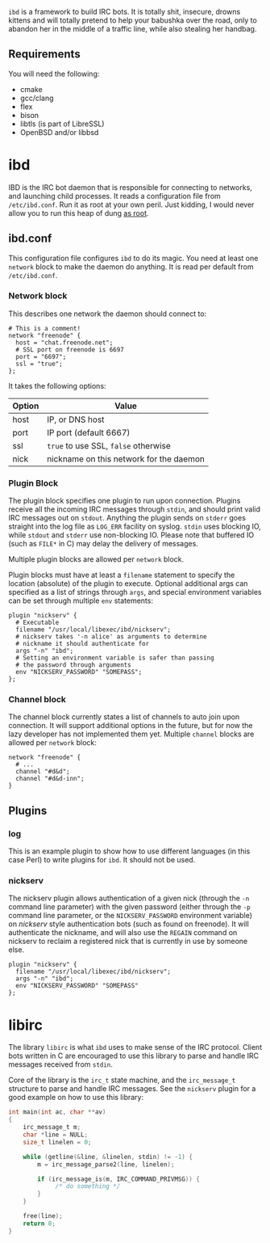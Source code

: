``ibd`` is a framework to build IRC bots. It is totally
shit, insecure, drowns kittens and will totally pretend
to help your babushka over the road, only to abandon
her in the middle of a traffic line, while also stealing
her handbag.

## Requirements

You will need the following:

* cmake
* gcc/clang
* flex
* bison
* libtls (is part of LibreSSL)
* OpenBSD and/or libbsd

# ibd

IBD is the IRC bot daemon that is responsible for connecting
to networks, and launching child processes. It reads a
configuration file from ``/etc/ibd.conf``. Run it as
root at your own peril. Just kidding, I would never allow
you to run this heap of dung
[as root](https://github.com/n0la/ibd/blob/master/ibd/src/ibd.c#L84).

## ibd.conf

This configuration file configures ``ibd`` to do its magic.
You need at least one ``network`` block to make the daemon
do anything. It is read per default from ``/etc/ibd.conf``.

### Network block

This describes one network the daemon should connect to:

```
# This is a comment!
network "freenode" {
  host = "chat.freenode.net";
  # SSL port on freenode is 6697
  port = "6697";
  ssl = "true";
};
```

It takes the following options:

 Option          |  Value
 ----------------|----------
 host            | IP, or DNS host
 port            | IP port (default 6667)
 ssl             | ``true`` to use SSL, ``false`` otherwise
 nick            | nickname on this network for the daemon

### Plugin Block

The plugin block specifies one plugin to run upon connection.
Plugins receive all the incoming IRC messages through ``stdin``,
and should print valid IRC messages out on ``stdout``. Anything
the plugin sends on ``stderr`` goes straight into the log file
as ``LOG_ERR`` facility on syslog. ``stdin`` uses blocking IO,
while ``stdout`` and ``stderr`` use non-blocking IO. Please
note that buffered IO (such as ``FILE*`` in C) may delay the
delivery of messages.

Multiple plugin blocks are allowed per ``network`` block.

Plugin blocks must have at least a ``filename`` statement to
specify the location (absolute) of the plugin to execute.
Optional additional args can specified as a list of strings
through ``args``, and special environment variables can be
set through multiple ``env`` statements:

```
plugin "nickserv" {
  # Executable
  filename "/usr/local/libexec/ibd/nickserv";
  # nickserv takes '-n alice' as arguments to determine
  # nickname it should authenticate for
  args "-n" "ibd";
  # Setting an environment variable is safer than passing
  # the password through arguments
  env "NICKSERV_PASSWORD" "SOMEPASS";
};
```

### Channel block

The channel block currently states a list of channels to auto join upon
connection. It will support additional options in the future, but for
now the lazy developer has not implemented them yet. Multiple ``channel``
blocks are allowed per ``network`` block:

```
network "freenode" {
  # ...
  channel "#d&d";
  channel "#d&d-inn";
}
```

## Plugins

### log

This is an example plugin to show how to use different languages (in this
case Perl) to write plugins for ``ibd``. It should not be used.

### nickserv

The nickserv plugin allows authentication of a given nick (through the
``-n`` command line parameter) with the given password (either through
the ``-p`` command line parameter, or the ``NICKSERV_PASSWORD``
environment variable) on *nickserv* style authentication bots (such
as found on freenode). It will authenticate the nickname, and will
also use the ``REGAIN`` command on nickserv to reclaim a registered
nick that is currently in use by someone else.

```
plugin "nickserv" {
  filename "/usr/local/libexec/ibd/nickserv";
  args "-n" "ibd";
  env "NICKSERV_PASSWORD" "SOMEPASS"
};
```

# libirc

The library ``libirc`` is what ``ibd`` uses to make sense of the
IRC protocol. Client bots written in C are encouraged to use this
library to parse and handle IRC messages received from ``stdin``.

Core of the library is the ``irc_t`` state machine, and the ``irc_message_t``
structure to parse and handle IRC messages. See the ``nickserv`` plugin
for a good example on how to use this library:

```C
int main(int ac, char **av)
{
    irc_message_t m;
    char *line = NULL;
    size_t linelen = 0;

    while (getline(&line, &linelen, stdin) != -1) {
        m = irc_message_parse2(line, linelen);

        if (irc_message_is(m, IRC_COMMAND_PRIVMSG)) {
             /* do something */
        }
    }

    free(line);
    return 0;
}
```
